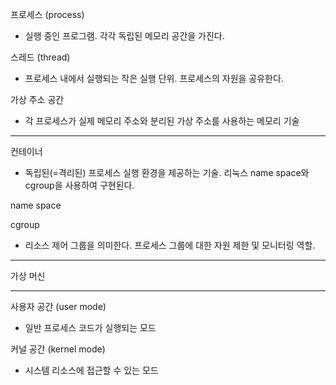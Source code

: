 프로세스 (process)
- 실행 중인 프로그램. 각각 독립된 메모리 공간을 가진다.

스레드 (thread)
- 프로세스 내에서 실행되는 작은 실행 단위. 프로세스의 자원을 공유한다.

가상 주소 공간
- 각 프로세스가 실제 메모리 주소와 분리된 가상 주소를 사용하는 메모리 기술
---
컨테이너
- 독립된(=격리된) 프로세스 실행 환경을 제공하는 기술.
리눅스 name space와 cgroup을 사용하여 구현된다.

name space

cgroup
- 리소스 제어 그룹을 의미한다. 프로세스 그룹에 대한 자원 제한 및 모니터링 역할.

---
가상 머신

---
사용자 공간 (user mode)
- 일반 프로세스 코드가 실행되는 모드

커널 공간 (kernel mode)
- 시스템 리소스에 접근할 수 있는 모드

